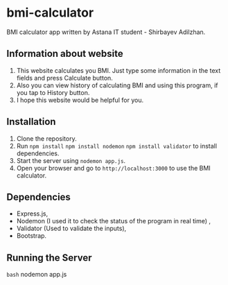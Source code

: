 # bmi-calculator
BMI calculator app written by Astana IT student - Shirbayev Adilzhan.

## Information about website
1. This website calculates you BMI. Just type some information in the text fields and press Calculate button.
2. Also you can view history of calculating BMI and using this program, if you tap to History button.
3. I hope this website would be helpful for you.

## Installation

1. Clone the repository.
2. Run `npm install` `npm install nodemon` `npm install validator` to install dependencies.
3. Start the server using `nodemon app.js`.
4. Open your browser and go to `http://localhost:3000` to use the BMI calculator.

## Dependencies

- Express.js,
- Nodemon (I used it to check the status of the program in real time) ,
- Validator (Used to validate the inputs),
- Bootstrap.

## Running the Server

```bash```
nodemon app.js